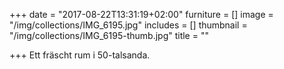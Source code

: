 +++
date = "2017-08-22T13:31:19+02:00"
furniture = []
image = "/img/collections/IMG_6195.jpg"
includes = []
thumbnail = "/img/collections/IMG_6195-thumb.jpg"
title = ""

+++
Ett fräscht rum i 50-talsanda.